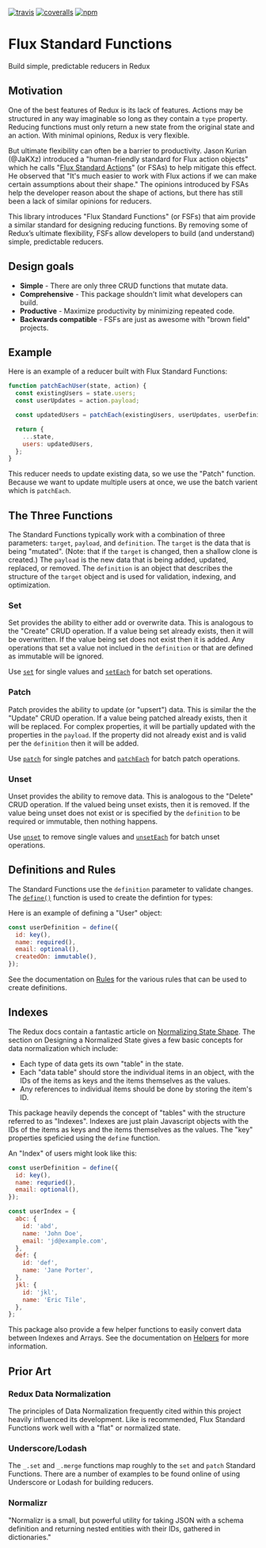 [![travis](https://img.shields.io/travis/skonves/flux-standard-functions.svg)](https://travis-ci.org/skonves/flux-standard-functions)
[![coveralls](https://img.shields.io/coveralls/skonves/flux-standard-functions.svg)](https://coveralls.io/github/skonves/flux-standard-functions)
[![npm](https://img.shields.io/npm/v/flux-standard-functions.svg)](https://www.npmjs.com/package/flux-standard-functions)

# Flux Standard Functions

Build simple, predictable reducers in Redux

## Motivation

One of the best features of Redux is its lack of features. Actions may be structured in any way imaginable so long as they contain a `type` property. Reducing functions must only return a new state from the original state and an action. With minimal opinions, Redux is very flexible.

But ultimate flexibility can often be a barrier to productivity. Jason Kurian (@JaKXz) introduced a "human-friendly standard for Flux action objects" which he calls "[Flux Standard Actions](https://github.com/redux-utilities/flux-standard-action)" (or FSAs) to help mitigate this effect. He observed that "It's much easier to work with Flux actions if we can make certain assumptions about their shape." The opinions introduced by FSAs help the developer reason about the shape of actions, but there has still been a lack of similar opinions for reducers.

This library introduces "Flux Standard Functions" (or FSFs) that aim provide a similar standard for designing reducing functions. By removing some of Redux’s ultimate flexibility, FSFs allow developers to build (and understand) simple, predictable reducers.

## Design goals

* **Simple** - There are only three CRUD functions that mutate data.
* **Comprehensive** - This package shouldn't limit what developers can build.
* **Productive** - Maximize productivity by minimizing repeated code.
* **Backwards compatible** - FSFs are just as awesome with "brown field" projects.

## Example

Here is an example of a reducer built with Flux Standard Functions:

```js
function patchEachUser(state, action) {
  const existingUsers = state.users;
  const userUpdates = action.payload;

  const updatedUsers = patchEach(existingUsers, userUpdates, userDefinition);

  return {
    ...state,
    users: updatedUsers,
  };
}
```

This reducer needs to update existing data, so we use the "Patch" function. Because we want to update multiple users at once, we use the batch varient which is `patchEach`.

## The Three Functions

The Standard Functions typically work with a combination of three parameters: `target`, `payload`, and `definition`. The `target` is the data that is being "mutated". (Note: that if the `target` is changed, then a shallow clone is created.) The `payload` is the new data that is being added, updated, replaced, or removed. The `definition` is an object that describes the structure of the `target` object and is used for validation, indexing, and optimization.

### Set

Set provides the ability to either add or overwrite data. This is analogous to the "Create" CRUD operation. If a value being set already exists, then it will be overwritten. If the value being set does not exist then it is added. Any operations that set a value not inclued in the `definition` or that are defined as immutable will be ignored.

Use [`set`](https://github.com/skonves/flux-standard-functions/tree/master/src/functions/set.md) for single values and [`setEach`](https://github.com/skonves/flux-standard-functions/tree/master/src/functions/set-each.md) for batch set operations.

### Patch

Patch provides the ability to update (or "upsert") data. This is similar the the "Update" CRUD operation. If a value being patched already exists, then it will be replaced. For complex properties, it will be partially updated with the properties in the `payload`. If the property did not already exist and is valid per the `definition` then it will be added.

Use [`patch`](https://github.com/skonves/flux-standard-functions/tree/master/src/functions/patch.md) for single patches and [`patchEach`](https://github.com/skonves/flux-standard-functions/tree/master/src/functions/patch-each.md) for batch patch operations.

### Unset

Unset provides the ability to remove data. This is analogous to the "Delete" CRUD operation. If the valued being unset exists, then it is removed. If the value being unset does not exist or is specified by the `definition` to be required or immutable, then nothing happens.

Use [`unset`](https://github.com/skonves/flux-standard-functions/tree/master/src/functions/unset.md) to remove single values and [`unsetEach`](https://github.com/skonves/flux-standard-functions/tree/master/src/functions/unset-each.md) for batch unset operations.

## Definitions and Rules

The Standard Functions use the `definition` parameter to validate changes. The [`define()`](https://github.com/skonves/flux-standard-functions/tree/master/src/define.md) function is used to create the defintion for types:

Here is an example of defining a "User" object:

```js
const userDefinition = define({
  id: key(),
  name: required(),
  email: optional(),
  createdOn: immutable(),
});
```

See the documentation on [Rules](https://github.com/skonves/flux-standard-functions/tree/master/src/rules.md) for the various rules that can be used to create definitions.

## Indexes

The Redux docs contain a fantastic article on [Normalizing State Shape](https://redux.js.org/recipes/structuringreducers/normalizingstateshape). The section on Designing a Normalized State gives a few basic concepts for data normalization which include:

* Each type of data gets its own "table" in the state.
* Each "data table" should store the individual items in an object, with the IDs of the items as keys and the items themselves as the values.
* Any references to individual items should be done by storing the item's ID.

This package heavily depends the concept of "tables" with the structure referred to as "Indexes". Indexes are just plain Javascript objects with the IDs of the items as keys and the items themselves as the values. The "key" properties speficied using the `define` function.

An "Index" of users might look like this:

```js
const userDefinition = define({
  id: key(),
  name: requried(),
  email: optional(),
});

const userIndex = {
  abc: {
    id: 'abd',
    name: 'John Doe',
    email: 'jd@example.com',
  },
  def: {
    id: 'def',
    name: 'Jane Porter',
  },
  jkl: {
    id: 'jkl',
    name: 'Eric Tile',
  },
};
```

This package also provide a few helper functions to easily convert data between Indexes and Arrays. See the documentation on [Helpers](https://github.com/skonves/flux-standard-functions/tree/master/src/helpers.md) for more information.

## Prior Art

### Redux Data Normalization

The principles of Data Normalization frequently cited within this project heavily influenced its development. Like is recommended, Flux Standard Functions work well with a "flat" or normalized state.

### Underscore/Lodash

The `_.set` and `_.merge` functions map roughly to the `set` and `patch` Standard Functions. There are a number of examples to be found online of using Underscore or Lodash for building reducers.

### Normalizr

"Normalizr is a small, but powerful utility for taking JSON with a schema definition and returning nested entities with their IDs, gathered in dictionaries."
